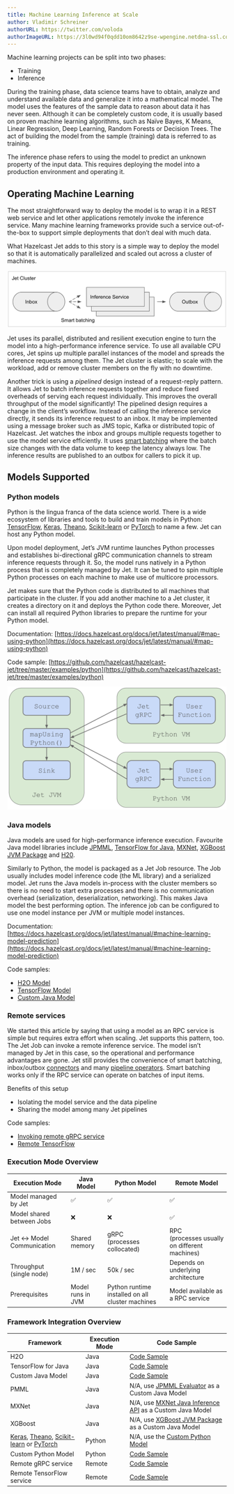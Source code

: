 ```yaml
---
title: Machine Learning Inference at Scale
author: Vladimir Schreiner
authorURL: https://twitter.com/voloda
authorImageURL: https://3l0wd94f0qdd10om8642z9se-wpengine.netdna-ssl.com/wp-content/uploads/2018/10/speaker-vladimir-schreiner-e1551380845855-170x170.jpg
---
```


Machine learning projects can be split into two phases:

- Training
- Inference

During the training phase, data science teams have to obtain, analyze
and understand available data and generalize it into a mathematical
model. The model uses the features of the sample data to reason about
data it has never seen. Although it can be completely custom code, it is
usually based on proven machine learning algorithms, such as Naïve
Bayes, K Means, Linear Regression, Deep Learning, Random Forests or
Decision Trees. The act of building the model from the sample (training)
data is referred to as training.

The inference phase refers to using the model to predict an unknown
property of the input data. This requires deploying the model into a
production environment and operating it.

## Operating Machine Learning

The most straightforward way to deploy the model is to wrap it in a REST
web service and let other applications remotely invoke the inference
service. Many machine learning frameworks provide such a service
out-of-the-box to support simple deployments that don’t deal with much
data.

What Hazelcast Jet adds to this story is a simple way to deploy the
model so that it is automatically parallelized and scaled out across a
cluster of machines.

![Parallel ML inference](assets/2020-03-30-parallel-inference.png)

Jet uses its parallel, distributed and resilient execution engine to
turn the model into a high-performance inference service. To use all
available CPU cores, Jet spins up multiple parallel instances of the
model and spreads the inference requests among them. The Jet cluster is
elastic; to scale with the workload, add or remove cluster members on
the fly with no downtime.

Another trick is using a *pipelined* design instead of a request-reply
pattern. It allows Jet to batch inference requests together and reduce
fixed overheads of serving each request individually. This improves the
overall throughput of the model significantly! The pipelined design
requires a change in the client’s workflow. Instead of calling the
inference service directly, it sends its inference request to an inbox.
It may be implemented using a message broker such as JMS topic, Kafka or
distributed topic of Hazelcast. Jet watches the inbox and groups
multiple requests together to use the model service efficiently. It uses
[smart
batching](https://mechanical-sympathy.blogspot.com/2011/10/smart-batching.html)
where the batch size changes with the data volume to keep the latency
always low. The inference results are published to an outbox for callers
to pick it up.

## Models Supported

### Python models

Python is the lingua franca of the data science world. There is a wide
ecosystem of libraries and tools to build and train models in Python:
[TensorFlow](https://www.tensorflow.org/), [Keras](https://keras.io/),
[Theano](http://deeplearning.net/software/theano/),
[Scikit-learn](https://scikit-learn.org/stable/) or
[PyTorch](https://pytorch.org/) to name a few. Jet can host any Python
model.

Upon model deployment, Jet’s JVM runtime launches Python processes and
establishes bi-directional gRPC communication channels to stream
inference requests through it. So, the model runs natively in a Python
process that is completely managed by Jet. It can be tuned to spin
multiple Python processes on each machine to make use of multicore
processors.

Jet makes sure that the Python code is distributed to all machines that
participate in the cluster. If you add another machine to a Jet cluster,
it creates a directory on it and deploys the Python code there.
Moreover, Jet can install all required Python libraries to prepare the
runtime for your Python model.

Documentation:
[https://docs.hazelcast.org/docs/jet/latest/manual/#map-using-python](https://docs.hazelcast.org/docs/jet/latest/manual/#map-using-python)

Code sample:
[https://github.com/hazelcast/hazelcast-jet/tree/master/examples/python](https://github.com/hazelcast/hazelcast-jet/tree/master/examples/python)

![Python integration architecture](assets/2020-03-30-python-vms.svg)

### Java models

Java models are used for high-performance inference execution. Favourite
Java model libraries include
[JPMML](https://github.com/jpmml/jpmml-evaluator), [TensorFlow for
Java](https://www.tensorflow.org/install/lang_java),
[MXNet](https://mxnet.apache.org/api/java), [XGBoost JVM
Package](https://xgboost.readthedocs.io/en/latest/jvm/index.html) and
[H20](https://www.h2o.ai/).

Similarly to Python, the model is packaged as a Jet Job resource. The
Job usually includes model inference code (the ML library) and a
serialized model. Jet runs the Java models in-process with the cluster
members so there is no need to start extra processes and there is no
communication overhead (serialization, deserialization, networking).
This makes Java model the best performing option. The inference job can
be configured to use one model instance per JVM or multiple model
instances.

Documentation:
[https://docs.hazelcast.org/docs/jet/latest/manual/#machine-learning-model-prediction](https://docs.hazelcast.org/docs/jet/latest/manual/#machine-learning-model-prediction)

Code samples:

- [H2O Model](https://github.com/hazelcast/hazelcast-jet-demos/tree/master/h2o-breast-cancer-classification)
- [TensorFlow Model](https://github.com/hazelcast/hazelcast-jet-demos/tree/master/tensorflow)
- [Custom Java Model](https://github.com/hazelcast/hazelcast-jet-demos/tree/master/realtime-image-recognition)

### Remote services

We started this article by saying that using a model as an RPC service
is simple but requires extra effort when scaling. Jet supports this
pattern, too. The Jet Job can invoke a remote inference service. The
model isn’t managed by Jet in this case, so the operational and
performance advantages are gone. Jet still provides the convenience of
smart batching, inbox/outbox [connectors](/docs/api/sources-sinks) and
many [pipeline operators](/docs/api/pipeline#types-of-transforms). Smart
batching works only if the RPC service can operate on batches of input
items.

Benefits of this setup

- Isolating the model service and the data pipeline
- Sharing the model among many Jet pipelines

Code samples:

- [Invoking remote gRPC service](https://github.com/hazelcast/hazelcast-jet/tree/master/examples/grpc)
- [Remote TensorFlow](https://github.com/hazelcast/hazelcast-jet-demos/tree/master/tensorflow)

### Execution Mode Overview

| Execution Mode | Java Model | Python Model | Remote Model |
| -------------- | ---------- | ------------ | ------------ |
| Model managed by Jet | ✅ | ✅ | ✅ |
| Model shared between Jobs  | ❌ | ❌ | ✅ |
| Jet ↔ Model Communication | Shared memory | gRPC<br>(processes collocated) | RPC<br>(processes usually on different machines) |
| Throughput (single node) | 1M / sec | 50k / sec | Depends on underlying architecture |
| Prerequisites |  Model runs in JVM | Python runtime installed on all cluster machines | Model available as a RPC service |

### Framework Integration Overview

| Framework | Execution Mode | Code Sample |
| --------- | -------------- | ----------- |
| H2O | Java | [Code Sample](https://github.com/hazelcast/hazelcast-jet-demos/tree/master/h2o-breast-cancer-classification) |
| TensorFlow for Java | Java | [Code Sample](https://github.com/hazelcast/hazelcast-jet-demos/blob/master/tensorflow/src/main/java/InProcessClassification.java) |
| Custom Java Model | Java | [Code Sample](https://github.com/hazelcast/hazelcast-jet-demos/tree/master/realtime-image-recognition) |
| PMML | Java | N/A, use [JPMML Evaluator](https://github.com/jpmml/jpmml-evaluator) as a Custom Java Model |
| MXNet | Java | N/A, use [MXNet Java Inference API](https://mxnet.apache.org/api/java.html) as a Custom Java Model |
| XGBoost | Java | N/A, use [XGBoost JVM Package](https://xgboost.readthedocs.io/en/latest/jvm/index.html) as a Custom Java Model |
| [Keras](https://keras.io/), [Theano](http://deeplearning.net/software/theano/), [Scikit-learn](https://scikit-learn.org/stable/) or [PyTorch](https://pytorch.org/) | Python | N/A, use the [Custom Python Model](https://github.com/hazelcast/hazelcast-jet/tree/master/examples/python) |
| Custom Python Model | Python | [Code Sample](https://github.com/hazelcast/hazelcast-jet/tree/master/examples/python) |
| Remote gRPC service | Remote | [Code Sample](https://github.com/hazelcast/hazelcast-jet/tree/master/examples/grpc) |
| Remote TensorFlow service | Remote | [Code Sample](https://github.com/hazelcast/hazelcast-jet-demos/blob/master/tensorflow/src/main/java/ModelServerClassification.java) |
